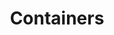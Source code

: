 ---
type: "page"
title: "Containers"
description: "Learn about containers, their architecture, and how they differ from traditional virtualization methods."
weight: 2
---
